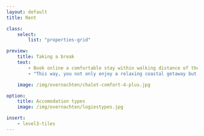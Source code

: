 ```yaml
---
layout: default
title: Rent

class:
    select:
        list: "properties-grid"

preview:
    title: Taking a break
    text:
        - Book online a comfortable stay within walking distance of the beach.
        - "This way, you not only enjoy a relaxing coastal getaway but also save money: booking directly is always 12% cheaper than through Booking or Airbnb!"

    image: /img/overnachten/chalet-comfort-4-plus.jpg

option:
    title: Accomodation types
    image: /img/overnachten/logiestypes.jpg

insert:
    - level3-tiles
---
```

